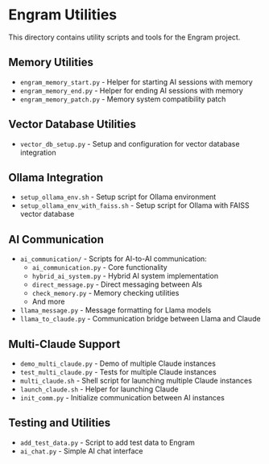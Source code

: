 # Engram Utilities

This directory contains utility scripts and tools for the Engram project.

## Memory Utilities

- `engram_memory_start.py` - Helper for starting AI sessions with memory
- `engram_memory_end.py` - Helper for ending AI sessions with memory
- `engram_memory_patch.py` - Memory system compatibility patch

## Vector Database Utilities

- `vector_db_setup.py` - Setup and configuration for vector database integration

## Ollama Integration

- `setup_ollama_env.sh` - Setup script for Ollama environment
- `setup_ollama_env_with_faiss.sh` - Setup script for Ollama with FAISS vector database

## AI Communication

- `ai_communication/` - Scripts for AI-to-AI communication:
  - `ai_communication.py` - Core functionality
  - `hybrid_ai_system.py` - Hybrid AI system implementation
  - `direct_message.py` - Direct messaging between AIs
  - `check_memory.py` - Memory checking utilities
  - And more
- `llama_message.py` - Message formatting for Llama models
- `llama_to_claude.py` - Communication bridge between Llama and Claude

## Multi-Claude Support

- `demo_multi_claude.py` - Demo of multiple Claude instances
- `test_multi_claude.py` - Tests for multiple Claude instances
- `multi_claude.sh` - Shell script for launching multiple Claude instances
- `launch_claude.sh` - Helper for launching Claude
- `init_comm.py` - Initialize communication between AI instances

## Testing and Utilities

- `add_test_data.py` - Script to add test data to Engram
- `ai_chat.py` - Simple AI chat interface